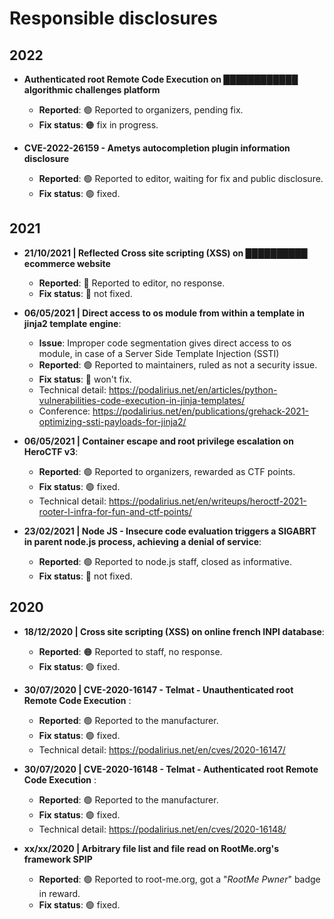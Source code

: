 # Responsible disclosures

## 2022

 - **Authenticated root Remote Code Execution on ████████████ algorithmic challenges platform**
   - **Reported**: 🟢 Reported to organizers, pending fix.
   - **Fix status**: 🟠 fix in progress.
   
 - **CVE-2022-26159 - Ametys autocompletion plugin information disclosure**
   - **Reported**: 🟢 Reported to editor, waiting for fix and public disclosure.
   - **Fix status**: 🟢 fixed.
     
## 2021

 - **21/10/2021 | Reflected Cross site scripting (XSS) on ██████████ ecommerce website**
   - **Reported**: 🔴 Reported to editor, no response.
   - **Fix status**: 🔴 not fixed.
   
 - **06/05/2021 | Direct access to os module from within a template in jinja2 template engine**:
   - **Issue**: Improper code segmentation gives direct access to os module, in case of a Server Side Template Injection (SSTI)
   - **Reported**: 🟢 Reported to maintainers, ruled as not a security issue.
   - **Fix status**: 🔴 won't fix.
   - Technical detail: https://podalirius.net/en/articles/python-vulnerabilities-code-execution-in-jinja-templates/
   - Conference: https://podalirius.net/en/publications/grehack-2021-optimizing-ssti-payloads-for-jinja2/
   
 - **06/05/2021 | Container escape and root privilege escalation on HeroCTF v3**:
   - **Reported**: 🟢 Reported to organizers, rewarded as CTF points.
   - **Fix status**: 🟢 fixed.
   - Technical detail: https://podalirius.net/en/writeups/heroctf-2021-rooter-l-infra-for-fun-and-ctf-points/
   
 - **23/02/2021 | Node JS - Insecure code evaluation triggers a SIGABRT in parent node.js process, achieving a denial of service**:
   - **Reported**: 🟢 Reported to node.js staff, closed as informative.
   - **Fix status**: 🔴 not fixed.
 
## 2020
 
 - **18/12/2020 | Cross site scripting (XSS) on online french INPI database**:
   - **Reported**: 🟠 Reported to staff, no response.
   - **Fix status**: 🟢 fixed.

 - **30/07/2020 | CVE-2020-16147 - Telmat - Unauthenticated root Remote Code Execution** :
   - **Reported**: 🟢 Reported to the manufacturer.
   - **Fix status**: 🟢 fixed.
   - Technical detail: https://podalirius.net/en/cves/2020-16147/
   
 - **30/07/2020 | CVE-2020-16148 - Telmat - Authenticated root Remote Code Execution** :
   - **Reported**: 🟢 Reported to the manufacturer.
   - **Fix status**: 🟢 fixed.
   - Technical detail: https://podalirius.net/en/cves/2020-16148/

 - **xx/xx/2020 | Arbitrary file list and file read on RootMe.org's framework SPIP**
   - **Reported**: 🟢 Reported to root-me.org, got a "_RootMe Pwner_" badge in reward.
   - **Fix status**: 🟢 fixed.
